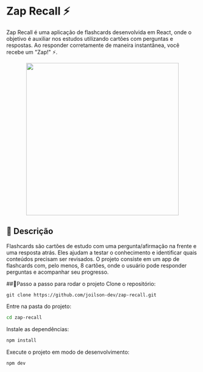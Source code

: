 # Zap Recall ⚡

Zap Recall é uma aplicação de flashcards desenvolvida em React, onde o objetivo é auxiliar nos estudos utilizando cartões com perguntas e respostas. Ao responder corretamente de maneira instantânea, você recebe um "Zap!" ⚡.


<p align="center">
  <img height="400" src="./src/assets/zapRecall.gif">
</p>

## 🎯 Descrição

Flashcards são cartões de estudo com uma pergunta/afirmação na frente e uma resposta atrás. Eles ajudam a testar o conhecimento e identificar quais conteúdos precisam ser revisados. O projeto consiste em um app de flashcards com, pelo menos, 8 cartões, onde o usuário pode responder perguntas e acompanhar seu progresso.


##🚀Passo a passo para rodar o projeto
Clone o repositório:


`git clone https://github.com/joilson-dev/zap-recall.git`

Entre na pasta do projeto:

```bash
cd zap-recall
```
Instale as dependências:

```bash
npm install
```
Execute o projeto em modo de desenvolvimento:

```bash
npm dev
```